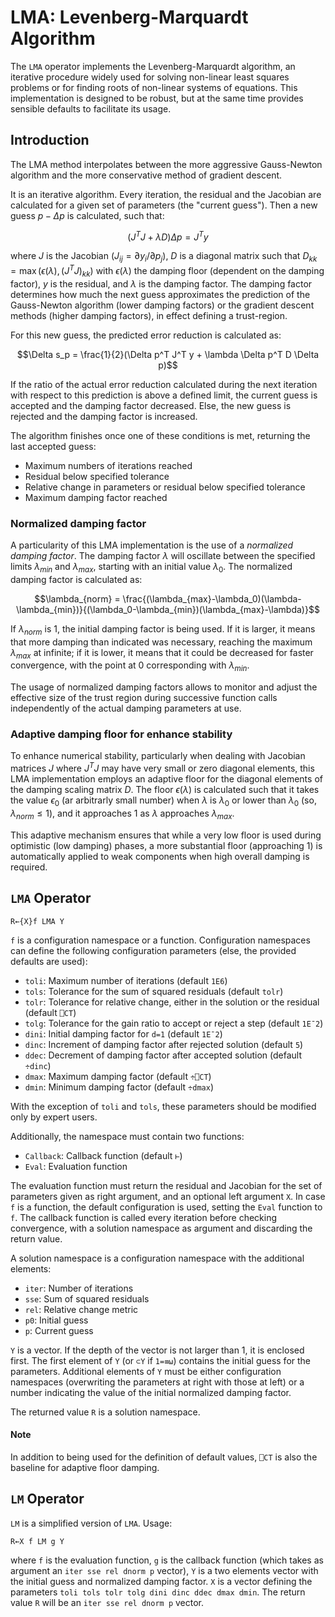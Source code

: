 # LMA: Levenberg-Marquardt Algorithm

The `LMA` operator implements the Levenberg-Marquardt algorithm, an iterative procedure widely used for solving non-linear least squares problems or for finding roots of non-linear systems of equations. This implementation is designed to be robust, but at the same time provides sensible defaults to facilitate its usage.

## Introduction

The LMA method interpolates between the more aggressive Gauss-Newton algorithm and the more conservative method of gradient descent.

It is an iterative algorithm. Every iteration, the residual and the Jacobian are calculated for a given set of parameters (the "current guess"). Then a new guess $p-\Delta p$ is calculated, such that:

$$(J^T J + \lambda D)\Delta p = J^T y$$

where $J$ is the Jacobian ($J_{ij}=\partial y_i / \partial p_j$), $D$ is a diagonal matrix such that $D_{kk} = \max(\epsilon(\lambda), (J^T J)_{kk})$ with $\epsilon(\lambda)$ the damping floor (dependent on the damping factor), $y$ is the residual, and $\lambda$ is the damping factor. The damping factor determines how much the next guess approximates the prediction of the Gauss-Newton algorithm (lower damping factors) or the gradient descent methods (higher damping factors), in effect defining a trust-region.

For this new guess, the predicted error reduction is calculated as:

$$\Delta s_p = \frac{1}{2}(\Delta p^T J^T y + \lambda \Delta p^T D \Delta p)$$

If the ratio of the actual error reduction calculated during the next iteration with respect to this prediction is above a defined limit, the current guess is accepted and the damping factor decreased. Else, the new guess is rejected and the damping factor is increased.

The algorithm finishes once one of these conditions is met, returning the last accepted guess:

* Maximum numbers of iterations reached
* Residual below specified tolerance
* Relative change in parameters or residual below specified tolerance
* Maximum damping factor reached

### Normalized damping factor

A particularity of this LMA implementation is the use of a *normalized damping factor*. The damping factor $\lambda$ will oscillate between the specified limits $\lambda_{min}$ and $\lambda_{max}$, starting with an initial value $\lambda_0$. The normalized damping factor is calculated as:

$$\lambda_{norm} = \frac{(\lambda_{max}-\lambda_0)(\lambda-\lambda_{min})}{(\lambda_0-\lambda_{min})(\lambda_{max}-\lambda)}$$

If $\lambda_{norm}$ is 1, the initial damping factor is being used. If it is larger, it means that more damping than indicated was necessary, reaching the maximum $\lambda_{max}$ at infinite; if it is lower, it means that it could be decreased for faster convergence, with the point at 0 corresponding with $\lambda_{min}$.

The usage of normalized damping factors allows to monitor and adjust the effective size of the trust region during successive function calls independently of the actual damping parameters at use.

### Adaptive damping floor for enhance stability

To enhance numerical stability, particularly when dealing with Jacobian matrices $J$ where $J^T J$ may have very small or zero diagonal elements, this LMA implementation employs an adaptive floor for the diagonal elements of the damping scaling matrix $D$. The floor $\epsilon(\lambda)$ is calculated such that it takes the value $\epsilon_0$ (ar arbitrarly small number) when $\lambda$ is $\lambda_0$ or lower than $\lambda_0$ (so, $\lambda_{norm}≤1$), and it approaches 1 as $\lambda$ approaches $\lambda_{max}$.

This adaptive mechanism ensures that while a very low floor is used during optimistic (low damping) phases, a more substantial floor (approaching 1) is automatically applied to weak components when high overall damping is required.

## `LMA` Operator

    R←{X}f LMA Y

`f` is a configuration namespace or a function. Configuration namespaces can define the following configuration parameters (else, the provided defaults are used):

* `toli`: Maximum number of iterations (default `1E6`)
* `tols`: Tolerance for the sum of squared residuals (default `tolr`)
* `tolr`: Tolerance for relative change, either in the solution or the residual (default `⎕CT`)
* `tolg`: Tolerance for the gain ratio to accept or reject a step (default `1E¯2`)
* `dini`: Initial damping factor for `d=1` (default `1E¯2`)
* `dinc`: Increment of damping factor after rejected solution (default `5`)
* `ddec`: Decrement of damping factor after accepted solution (default `÷dinc`)
* `dmax`: Maximum damping factor (default `÷⎕CT`)
* `dmin`: Minimum damping factor (default `÷dmax`)

With the exception of `toli` and `tols`, these parameters should be modified only by expert users.

Additionally, the namespace must contain two functions:

* `Callback`: Callback function (default `⊢`)
* `Eval`: Evaluation function

The evaluation function must return the residual and Jacobian for the set of parameters given as right argument, and an optional left argument `X`.
In case `f` is a function, the default configuration is used, setting the `Eval` function to `f`.
The callback function is called every iteration before checking convergence, with a solution namespace as argument
and discarding the return value.

A solution namespace is a configuration namespace with the additional elements:

* `iter`: Number of iterations
* `sse`: Sum of squared residuals
* `rel`: Relative change metric
* `p0`: Initial guess
* `p`: Current guess

`Y` is a vector. If the depth of the vector is not larger than 1, it is enclosed first.
The first element of `Y` (or `⊂Y` if `1=≡⍵`) contains the initial guess for the parameters.
Additional elements of `Y` must be either configuration namespaces (overwriting the parameters at right with those at left) or a number indicating the value of the initial normalized damping factor.

The returned value `R` is a solution namespace.

#### Note

In addition to being used for the definition of default values, `⎕CT` is also the baseline for adaptive floor damping.


## `LM` Operator

`LM` is a simplified version of `LMA`. Usage:

    R←X f LM g Y

where `f` is the evaluation function, `g` is the callback function (which takes as argument an `iter sse rel dnorm p` vector), `Y` is a two elements vector with the initial guess and normalized damping factor. `X` is a vector defining the parameters `toli tols tolr tolg dini dinc ddec dmax dmin`. The return value `R` will be an `iter sse rel dnorm p` vector.
